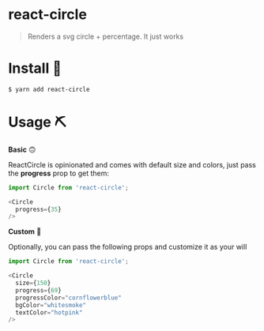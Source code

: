 # react-circle
> Renders a svg circle + percentage. It just works

# Install 🚀

```
$ yarn add react-circle
```

# Usage ⛏

**Basic** 🙃

ReactCircle is opinionated and comes with default size and colors, just pass the **progress** prop to get them:

```javascript
import Circle from 'react-circle';

<Circle
  progress={35}
/>
```

**Custom** 💅

Optionally, you can pass the following props and customize it as your will

```javascript
import Circle from 'react-circle';

<Circle
  size={150}
  progress={69}
  progressColor="cornflowerblue"
  bgColor="whitesmoke"
  textColor="hotpink"
/>
```